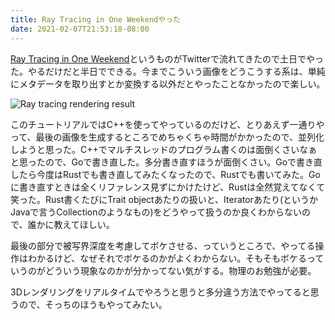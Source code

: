 ```yaml
---
title: Ray Tracing in One Weekendやった
date: 2021-02-07T21:53:18-08:00
---
```

[Ray Tracing in One Weekend](https://raytracing.github.io/books/RayTracingInOneWeekend.html)というものがTwitterで流れてきたので土日でやった。やるだけだと半日でできる。今までこういう画像をどうこうする系は、単純にメタデータを取り出すとか変換する以外だとやったことなかったので楽しい。

![Ray tracing rendering result](/static/images/raytracing_render.jpg)

このチュートリアルではC++を使ってやっているのだけど、とりあえず一通りやって、最後の画像を生成するところでめちゃくちゃ時間がかかったので、並列化しようと思った。C++でマルチスレッドのプログラム書くのは面倒くさいなぁと思ったので、Goで書き直した。多分書き直すほうが面倒くさい。Goで書き直したら今度はRustでも書き直してみたくなったので、Rustでも書いてみた。Goに書き直すときは全くリファレンス見ずにかけたけど、Rustは全然覚えてなくて笑った。Rust書くたびにTrait objectあたりの扱いと、Iteratorあたり(というかJavaで言うCollectionのようなもの)をどうやって扱うのか良くわからないので、誰かに教えてほしい。

最後の部分で被写界深度を考慮してボケさせる、っていうところで、やってる操作はわかるけど、なぜそれでボケるのかがよくわからない。そもそもボケるっていうのがどういう現象なのかが分かってない気がする。物理のお勉強が必要。

3Dレンダリングをリアルタイムでやろうと思うと多分違う方法でやってると思うので、そっちのほうもやってみたい。